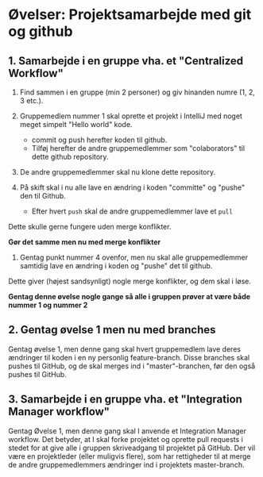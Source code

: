 
<!-- JS use if these pages are used as githubpages. can be deleted if used elsewhere -->
<script src="https://code.jquery.com/jquery-3.2.1.min.js"></script>
<script src="../script.js"></script>

# Øvelser: Projektsamarbejde med git og github


## 1. Samarbejde i en gruppe vha. et "Centralized Workflow"

1. Find sammen i en gruppe (min 2 personer) og giv hinanden numre (1, 2, 3 etc.).
2. Gruppemedlem nummer 1 skal oprette et projekt i IntelliJ med noget meget simpelt "Hello world" kode.
    * commit og push herefter koden til github.
    * Tilføj herefter de andre gruppemedlemmer som "colaborators" til dette github repository.
3. De andre gruppemedlemmer skal nu klone dette repository. 
 
4. På skift skal i nu alle lave en ændring i koden "committe" og "pushe" den til Github. 
    * Efter hvert ````push```` skal de andre gruppemedlemmer lave et ````pull````

Dette skulle gerne fungere uden merge konflikter.

**Gør det samme men nu med merge konflikter**

1. Gentag punkt nummer 4 ovenfor, men nu skal alle gruppemedlemmer samtidig lave en ændring i koden og "pushe" det til github.

Dette giver (højest sandsynligt) nogle merge konflikter, og dem skal i løse.

**Gentag denne øvelse nogle gange så alle i gruppen prøver at være både nummer 1 og nummer 2**


## 2. Gentag øvelse 1 men nu med branches

Gentag øvelse 1, men denne gang skal hvert gruppemedlem lave deres ændringer til koden i en ny personlig feature-branch. Disse branches skal pushes til GitHub, og de skal merges ind i "master"-branchen, før den også pushes til GitHub.


## 3. Samarbejde i en gruppe vha. et "Integration Manager workflow"
Gentag Øvelse 1, men denne gang skal I anvende et Integration Manager workflow. Det betyder, at I skal forke projektet og oprette pull requests i stedet for at give alle i gruppen skriveadgang til projektet på GitHub. Der vil være en projektleder (eller muligvis flere), som har rettigheder til at merge de andre gruppemedlemmers ændringer ind i projektets master-branch.



<!--
## 1. Integration manager
[Fork dette repository]() og clon det efterfølgende til din lokale computer. Vent herefter til Claus har lavet et nyt commit i det originale repository.

1. Synkroniser nu din forked version med det originale repository online på github og ````pull```` ændringerne ned på din lokale computer.
2. Vent herefter på at Claus har lavet et commit mere. 
3. På din lokale computer skal du gennem termanalen opsætte en ny remote til det originale repository.
4. ````pull```` det nye commit ned fra det originale repository og ````merge```` det sammen med din master branch lokalt. ````push```` dert nye commit til din forkede version på github. 

-->
 

     

